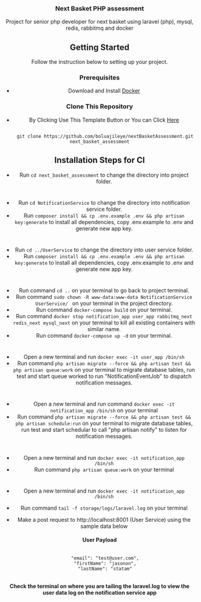 <div align="center">
  <h3 align="center">Next Basket PHP assessment</h3>

  <p align="center">
    Project for senior php developer for next basket using laravel (php), mysql, redis, rabbitmq and docker
    <br />
  </p>

## Getting Started

Follow the instruction below to setting up your project.

### Prerequisites

- Download and Install [Docker](https://docs.docker.com/engine/install/)

### Clone This Repository

- By Clicking Use This Template Button or You can Click [Here](https://github.com/boluajileye/nextBasketAssessment.git)

<code>
    git clone https://github.com/boluajileye/nextBasketAssessment.git next_basket_assessment
</code>

## Installation Steps for Cl
- Run `cd next_basket_assessment` to change the directory into project folder.
#
- Run `cd NotificationService` to change the directory into notification service folder.
- Run `composer install && cp .env.example .env && php artisan key:generate` to install all dependencies, copy .env.example to .env and generate new app key.
#
- Run `cd ../UserService` to change the directory into user service folder.
- Run `composer install && cp .env.example .env && php artisan key:generate` to install all dependencies, copy .env.example to .env and generate new app key.
#
- Run command ```cd ..``` on your terminal to go back to project terminal.
- Run command ```sudo chown -R www-data:www-data NotificationService UserService/ ``` on your terminal in the project directory.
- Run command ```docker-compose build``` on your terminal.
- Run command ```docker stop notification_app user_app rabbitmq_next redis_next mysql_next``` on your terminal to kill all existing containers with similar name.
- Run command ```docker-compose up -d``` on your terminal.


#
- Open a new terminal and run ```docker exec -it user_app /bin/sh```
- Run command ```php artisan migrate --force && php artisan test && php artisan queue:work``` on your terminal to migrate database tables, run test and start queue worked to run "NotificationEventJob" to dispatch notification messages.
#
- Open a new terminal and run command ```docker exec -it notification_app /bin/sh``` on your terminal
- Run command ```php artisan migrate --force && php artisan test && php artisan schedule:run``` on your terminal to migrate database tables, run test and start schedular to call "php artisan notify" to listen for notification messages.
#
- Open a new terminal and run ```docker exec -it notification_app /bin/sh```
- Run command ```php artisan queue:work``` on your terminal
#
- Open a new terminal and run ```docker exec -it notification_app /bin/sh```
- Run command ```tail -f storage/logs/laravel.log``` on your terminal



- Make a post request to http://localhost:8001  (User Service) using the sample data below

#### User Payload
<pre>
<code>
    "email": "test@user.com",
    "firstName": "jasonon",
    "lastName": "statam"
</code>
</pre>
**Check the terminal on where you are tailing the laravel.log to view the user data log on the notification service app**
